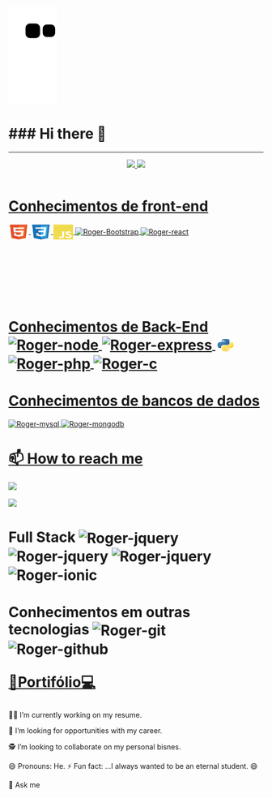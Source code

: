 <link rel="stylesheet" href="https://stackpath.bootstrapcdn.com/bootstrap/4.1.3/css/bootstrap.min.css" integrity="sha384-MCw98/SFnGE8fJT3GXwEOngsV7Zt27NXFoaoApmYm81iuXoPkFOJwJ8ERdknLPMO" crossorigin="anonymous">
<link rel="stylesheet" href="https://cdn.jsdelivr.net/gh/devicons/devicon@v2.14.0/devicon.min.css">

 ![Snake animation](https://github.com/Keykrono/Keykrono/blob/output/github-contribution-grid-snake.svg)

<h1>### Hi there 👋</h1>
<hr/>

<div align="center">
  <a href="https://github.com/Keykrono">
    
  <img height="180em" src="https://github-readme-stats.vercel.app/api?username=fsRoger&show_icons=true&theme=tokyonight&include_all_commits=true&count_private=true"/>
    
  <img height="180em" src="https://github-readme-stats.vercel.app/api/top-langs/?username=fsRoger&layout=compact&langs_count=7&theme=tokyonight"/>
</div>
  
<div style="display: inline_block"><br>
  
  <h1> Conhecimentos de front-end </h1>
  
  <img align="center" alt="Roger-HTML" height="30" width="40" src="https://raw.githubusercontent.com/devicons/devicon/master/icons/html5/html5-original.svg">
  
  <img align="center" alt="Roger-CSS" height="30" width="40" src="https://raw.githubusercontent.com/devicons/devicon/master/icons/css3/css3-original.svg">
 
 <img align="center" alt="Roger-Js" height="30" width="40" src="https://raw.githubusercontent.com/devicons/devicon/master/icons/javascript/javascript-plain.svg">
  
  <img align="center" alt="Roger-Bootstrap" height="30" width="40" src="https://cdn.jsdelivr.net/gh/devicons/devicon/icons/bootstrap/bootstrap-original.svg" />
 
 <img align="center" alt="Roger-react" height="30" width="40" src="https://cdn.jsdelivr.net/gh/devicons/devicon/icons/react/react-original-wordmark.svg" />
 
 
  <br></br>
  <br></br>
  <br></br>
  
  <h1>Conhecimentos de Back-End
           
  <img align="center" alt="Roger-node" height="30" width="40" src="https://cdn.jsdelivr.net/gh/devicons/devicon/icons/nodejs/nodejs-plain-wordmark.svg" />
 
 <img align="center" alt="Roger-express" height="30" width="40" src="https://cdn.jsdelivr.net/gh/devicons/devicon/icons/express/express-original.svg" />
          
   <img align="center" alt="Roger-Python" height="30" width="40" src="https://raw.githubusercontent.com/devicons/devicon/master/icons/python/python-original.svg">
  
   <img align="center" alt="Roger-php" height="30" width="40" src="https://cdn.jsdelivr.net/gh/devicons/devicon/icons/php/php-original.svg" />
  
  
   <img align="center" alt="Roger-c" height="30" width="40" src="https://cdn.jsdelivr.net/gh/devicons/devicon/icons/c/c-original.svg" />



 <h1>Conhecimentos de bancos de dados</h1>

 
 <img align="center" alt="Roger-mysql" height="30" width="40" src="https://cdn.jsdelivr.net/gh/devicons/devicon/icons/mysql/mysql-original-wordmark.svg" />
             
   <img align="center" alt="Roger-mongodb" height="30" width="40" src="https://cdn.jsdelivr.net/gh/devicons/devicon/icons/mongodb/mongodb-plain-wordmark.svg" />
 
 
   <h1> 📫 How to reach me </h1>
   

   <a href = "mailto:keykrono117@gmail.com"><img src="https://img.shields.io/badge/-Gmail-%23333?style=for-the-badge&logo=gmail&logoColor=white" target="_blank"></a>
   
   <a href="https://www.linkedin.com/in/roger-ferreira-da-silva-982242214/"><img src="https://img.shields.io/badge/LinkedIn-0077B5?style=for-the-badge&logo=linkedin&logoColor=white" target="_blank"></a>
              
  
          
 <h1> Full Stack
  
   <img align="center" alt="Roger-jquery" height="30" width="40" src="https://cdn.jsdelivr.net/gh/devicons/devicon/icons/jquery/jquery-original-wordmark.svg" />
  
  <img align="center" alt="Roger-jquery" height="30" width="40" src="https://cdn.jsdelivr.net/gh/devicons/devicon/icons/jquery/jquery-original.svg" />
  
  
<img align="center" alt="Roger-jquery" height="30" width="40" rc="https://cdn.jsdelivr.net/gh/devicons/devicon/icons/typescript/typescript-original.svg" />
          
  
  <img align="center" alt="Roger-ionic" height="30" width="40" src="https://cdn.jsdelivr.net/gh/devicons/devicon/icons/ionic/ionic-original.svg" />
  
  
 <h1> Conhecimentos em outras tecnologias
  
  <img align="center" alt="Roger-git" height="30" width="40" src="https://cdn.jsdelivr.net/gh/devicons/devicon/icons/git/git-plain-wordmark.svg" />
  
   <img align="center" alt="Roger-github" height="30" width="40" src="https://cdn.jsdelivr.net/gh/devicons/devicon/icons/github/github-original.svg" />
          
   
   <a href="https://keykrono.github.io/fsRoger/">🧑‍Portifólio💻</a>
  
  
 
</div>
  <img align="right" alt="" height="150" style="border-radius:50px;" src="">
</div>

👨‍🎓 I’m currently working on my resume.

🧗 I’m looking for opportunities with my career.

🕵️ I’m looking to collaborate on my personal bisnes.
 
😄 Pronouns: He.
⚡ Fun fact: ...I always wanted to be an eternal student. 😄

💬 Ask me


